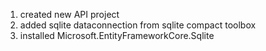 1. created new API project
2. added sqlite dataconnection from sqlite compact toolbox
3. installed Microsoft.EntityFrameworkCore.Sqlite

